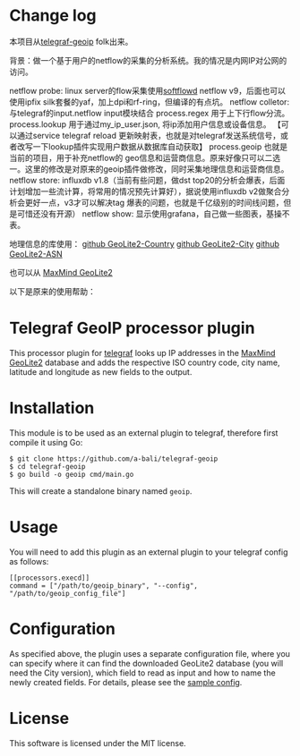 # Change log

本项目从[telegraf-geoip](https://github.com/a-bali/telegraf-geoip) folk出来。

背景：做一个基于用户的netflow的采集的分析系统。我的情况是内网IP对公网的访问。

netflow probe: linux server的flow采集使用[softflowd](https://github.com/irino/softflowd) netflow v9，后面也可以使用ipfix silk套餐的yaf，加上dpi和rf-ring，但编译的有点坑。
netflow colletor: 与telegraf的input.netflow input模块结合
    process.regex 用于上下行flow分流。
    process.lookup 用于通过my_ip_user.json, 将ip添加用户信息或设备信息。
                  【可以通过service telegraf reload 更新映射表，也就是对telegraf发送系统信号，或者改写一下lookup插件实现用户数据从数据库自动获取】
    process.geoip 也就是当前的项目，用于补充netflow的 geo信息和运营商信息。原来好像只可以二选一。这里的修改是对原来的geoip插件做修改，同时采集地理信息和运营商信息。
netflow store: influxdb v1.8（当前有些问题，做dst top20的分析会爆表，后面计划增加一些流计算，将常用的情况预先计算好），据说使用influxdb v2做聚合分析会更好一点，v3才可以解决tag 爆表的问题，也就是千亿级别的时间线问题，但是可惜还没有开源）
netflow show: 显示使用grafana，自己做一些图表，基操不表。

地理信息的库使用：
[github GeoLite2-Country](https://github.com/wp-statistics/GeoLite2-Country)
[github GeoLite2-City](https://github.com/wp-statistics/GeoLite2-Cit)
[github GeoLite2-ASN](https://github.com/wp-statistics/GeoLite2-ASN)

也可以从 [MaxMind GeoLite2](https://dev.maxmind.com/geoip/geoip2/geolite2/) 

以下是原来的使用帮助：

# Telegraf GeoIP processor plugin

This processor plugin for [telegraf](https://github.com/influxdata/telegraf) looks up IP addresses in the [MaxMind GeoLite2](https://dev.maxmind.com/geoip/geoip2/geolite2/) database and adds the respective ISO country code, city name, latitude and longitude as new fields to the output.

# Installation

This module is to be used as an external plugin to telegraf, therefore first compile it using Go:

    $ git clone https://github.com/a-bali/telegraf-geoip
    $ cd telegraf-geoip
    $ go build -o geoip cmd/main.go

This will create a standalone binary named `geoip`.

# Usage

You will need to add this plugin as an external plugin to your telegraf config as follows:

    [[processors.execd]]
    command = ["/path/to/geoip_binary", "--config", "/path/to/geoip_config_file"]

# Configuration

As specified above, the plugin uses a separate configuration file, where you can specify where it can find the downloaded GeoLite2 database (you will need the City version), which field to read as input and how to name the newly created fields. For details, please see the [sample config](https://github.com/a-bali/telegraf-geoip/blob/master/plugin.conf).

# License

This software is licensed under the MIT license.
